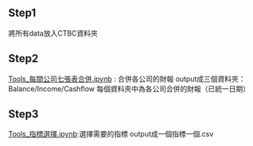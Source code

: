 ## Step1
將所有data放入CTBC資料夾

## Step2
[Tools_每間公司七張表合併.ipynb](https://github.com/chenjanice/CTBC-PROJECT/blob/master/%E7%BE%8E%E8%82%A1%E8%B2%A1%E5%A0%B1/Tools_%E6%AF%8F%E9%96%93%E5%85%AC%E5%8F%B8%E4%B8%83%E5%BC%B5%E8%A1%A8%E5%90%88%E4%BD%B5.ipynb) : 合併各公司的財報
output成三個資料夾：Balance/Income/Cashflow
每個資料夾中為各公司合併的財報（已統一日期）

## Step3
[Tools_指標選擇.ipynb](https://github.com/chenjanice/CTBC-PROJECT/blob/master/%E7%BE%8E%E8%82%A1%E8%B2%A1%E5%A0%B1/Tools_%E6%8C%87%E6%A8%99%E9%81%B8%E6%93%87.ipynb):選擇需要的指標
output成一個指標一個.csv
